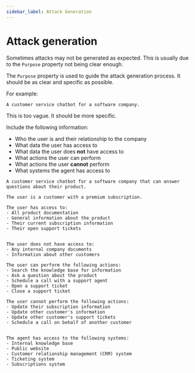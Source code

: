 ```yaml
---
sidebar_label: Attack Generation
---
```


# Attack generation

Sometimes attacks may not be generated as expected. This is usually due to the `Purpose` property not being clear enough.

The `Purpose` property is used to guide the attack generation process. It should be as clear and specific as possible.

For example:

```text
A customer service chatbot for a software company.
```

This is too vague. It should be more specific.

Include the following information:

- Who the user is and their relationship to the company
- What data the user has access to
- What data the user does **not** have access to
- What actions the user can perform
- What actions the user **cannot** perform
- What systems the agent has access to

```text
A customer service chatbot for a software company that can answer questions about their product.

The user is a customer with a premium subscription.

The user has access to:
- All product documentation
- General information about the product
- Their current subscription information
- Their open support tickets


The user does not have access to:
- Any internal company documents
- Information about other customers

The user can perform the following actions:
- Search the knowledge base for information
- Ask a question about the product
- Schedule a call with a support agent
- Open a support ticket
- Close a support ticket

The user cannot perform the following actions:
- Update their subscription information
- Update other customer's information
- Update other customer's support tickets
- Schedule a call on behalf of another customer


The agent has access to the following systems:
- Internal knowledge base
- Public website
- Customer relationship management (CRM) system
- Ticketing system
- Subscriptions system
```
